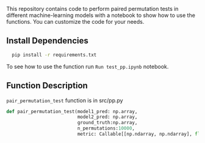 This repository contains code to perform paired permutation tests in different machine-learning models with a notebook to show how to use the functions. You can customize the code for your needs.


## Install Dependencies
```bash
  pip install -r requirements.txt
```

To see how to use the function run ```Run test_pp.ipynb``` notebook.<be>

## Function Description
```pair_permutation_test``` function is in src/pp.py
```python
def pair_permutation_test(model1_pred: np.array, 
                          model2_pred: np.array, 
                          ground_truth:np.array, 
                          n_permutations:10000,
                          metric: Callable[[np.ndarray, np.ndarray], float]) -> Tuple[float, float, float, float, float]:

```

